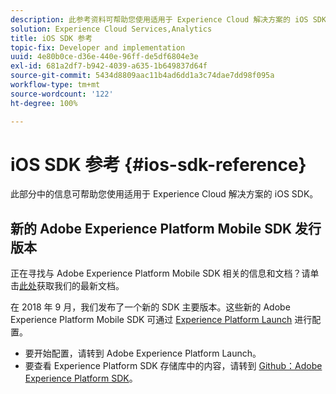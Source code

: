 ```yaml
---
description: 此参考资料可帮助您使用适用于 Experience Cloud 解决方案的 iOS SDK。
solution: Experience Cloud Services,Analytics
title: iOS SDK 参考
topic-fix: Developer and implementation
uuid: 4e80b0ce-d36e-440e-96ff-de5df6804e3e
exl-id: 681a2df7-b942-4039-a635-1b649837d64f
source-git-commit: 5434d8809aac11b4ad6dd1a3c74dae7dd98f095a
workflow-type: tm+mt
source-wordcount: '122'
ht-degree: 100%

---
```


# iOS SDK 参考 {#ios-sdk-reference}

此部分中的信息可帮助您使用适用于 Experience Cloud 解决方案的 iOS SDK。

## 新的 Adobe Experience Platform Mobile SDK 发行版本

正在寻找与 Adobe Experience Platform Mobile SDK 相关的信息和文档？请单击[此处](https://aep-sdks.gitbook.io/docs/)获取我们的最新文档。

在 2018 年 9 月，我们发布了一个新的 SDK 主要版本。这些新的 Adobe Experience Platform Mobile SDK 可通过 [Experience Platform Launch](https://www.adobe.com/cn/experience-platform/launch.html) 进行配置。

* 要开始配置，请转到 Adobe Experience Platform Launch。
* 要查看 Experience Platform SDK 存储库中的内容，请转到 [Github：Adobe Experience Platform SDK](https://github.com/Adobe-Marketing-Cloud/acp-sdks)。
